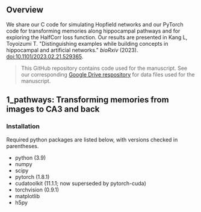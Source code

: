 ## Overview

We share our C code for simulating Hopfield networks and our PyTorch code for transforming memories along hippocampal pathways and for exploring the HalfCorr loss function. Our results are presented in Kang L, Toyoizumi T. "Distinguishing examples while building concepts in hippocampal and artificial networks." *bioRxiv* (2023). [doi:10.1101/2023.02.21.529365](https://doi.org/10.1101/2023.02.21.529365).

> This GitHub repository contains code used for the manuscript. See our corresponding [Google Drive respository](https://drive.google.com/drive/folders/1TF9FIyp5DXVFqlpFIC_PlJckuJgUu9mK?usp=sharing) for data files used for the manuscript.




## 1_pathways: Transforming memories from images to CA3 and back

### Installation

Required python packages are listed below, with versions checked in parentheses.
- python (3.9)
- numpy
- scipy
- pytorch (1.8.1)
- cudatoolkit (11.1.1; now superseded by pytorch-cuda)
- torchvision (0.9.1)
- matplotlib
- h5py